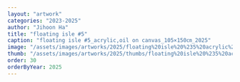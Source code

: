 ```yaml
---
layout: "artwork"
categories: "2023-2025"
author: "Jihoon Ha"
title: "floating isle #5"
caption: "floating isle #5_acrylic,oil on canvas_105×150㎝_2025"
image: "/assets/images/artworks/2025/floating%20isle%20%235%20acrylic%2Coil%20on%20canvas%20105x150cm%202025.jpg"
thumb: "/assets/images/artworks/2025/thumbs/floating%20isle%20%235%20acrylic%2Coil%20on%20canvas%20105x150cm%202025.jpg"
order: 30
orderByYear: 2025
---
```

